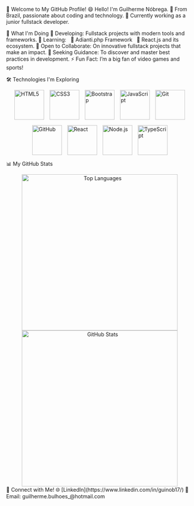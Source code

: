 👋 Welcome to My GitHub Profile!
😄 Hello! I'm Guilherme Nóbrega.
🔹 From Brazil, passionate about coding and technology.
🔹 Currently working as a junior fullstack developer.

🚀 What I'm Doing
🔭 Developing: Fullstack projects with modern tools and frameworks.
🌱 Learning:
  🔹 Adianti.php Framework
  🔹 React.js and its ecosystem.
👯 Open to Collaborate: On innovative fullstack projects that make an impact.
🤔 Seeking Guidance: To discover and master best practices in development.
⚡ Fun Fact: I’m a big fan of video games and sports!

🛠 Technologies I'm Exploring
<div style="display: flex; flex-wrap: wrap; gap: 15px; justify-content: center;"> <img src="https://cdn.jsdelivr.net/gh/devicons/devicon/icons/html5/html5-original-wordmark.svg" alt="HTML5" height="80" width="80" /> <img src="https://cdn.jsdelivr.net/gh/devicons/devicon/icons/css3/css3-original-wordmark.svg" alt="CSS3" height="80" width="80" /> <img src="https://cdn.jsdelivr.net/gh/devicons/devicon/icons/bootstrap/bootstrap-original-wordmark.svg" alt="Bootstrap" height="80" width="80" /> <img src="https://cdn.jsdelivr.net/gh/devicons/devicon/icons/javascript/javascript-original.svg" alt="JavaScript" height="80" width="80" /> <img src="https://cdn.jsdelivr.net/gh/devicons/devicon/icons/git/git-original.svg" alt="Git" height="80" width="80" /> <img src="https://cdn.jsdelivr.net/gh/devicons/devicon/icons/github/github-original-wordmark.svg" alt="GitHub" height="80" width="80" /> <img src="https://cdn.jsdelivr.net/gh/devicons/devicon/icons/react/react-original-wordmark.svg" alt="React" height="80" width="80" /> <img src="https://cdn.jsdelivr.net/gh/devicons/devicon/icons/nodejs/nodejs-original-wordmark.svg" alt="Node.js" height="80" width="80" /> <img src="https://cdn.jsdelivr.net/gh/devicons/devicon/icons/typescript/typescript-original.svg" alt="TypeScript" height="80" width="80" /> </div>

📊 My GitHub Stats
<div align="center"> <img loading="lazy" width="420px" src="https://github-readme-stats.vercel.app/api/top-langs/?username=guinob17&layout=pie&theme=radical" alt="Top Languages" /> <img loading="lazy" width="420px" src="https://github-readme-stats.vercel.app/api?username=guinob17&show_icons=true&theme=radical" alt="GitHub Stats" /> </div>
💬 Connect with Me!
🌐 [LinkedIn](https://www.linkedin.com/in/guinob17/)
📧 Email: guilherme.bulhoes_@hotmail.com
